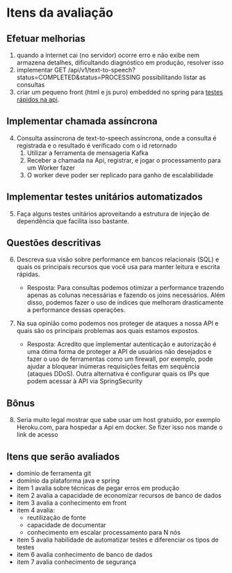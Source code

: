 # Itens da avaliação

## Efetuar melhorias

1. quando a internet cai (no servidor) ocorre erro e não exibe nem armazena detalhes, dificultando diagnóstico em produção, resolver isso
2. implementar GET /api/v1/text-to-speech?status=COMPLETED&status=PROCESSING possibilitando listar as consultas
3. criar um pequeno front (html e js puro) embedded no spring para [testes rápidos na api](https://www.voicerss.org/api/demo.aspx).

## Implementar chamada assíncrona

4. Consulta assíncrona de text-to-speech assíncrona, onde a consulta é registrada e o resultado é verificado com o id retornado
    1. Utilizar a ferramenta de mensageria Kafka
	2. Receber a chamada na Api, registrar, e jogar o processamento para um Worker fazer
	3. O worker deve poder ser replicado para ganho de escalabilidade

## Implementar testes unitários automatizados

5. Faça alguns testes unitários aproveitando a estrutura de injeção de dependência que facilita isso bastante.

## Questões descritivas

6. Descreva sua visão sobre performance em bancos relacionais (SQL) e quais os principais recursos que você usa para manter leitura e escrita rápidas.
    - Resposta: Para consultas podemos otimizar a performance trazendo apenas as colunas necessárias e fazendo os joins necessários. Além disso,
    podemos fazer o uso de indices que melhoram drasticamente a performance dessas operações.

7. Na sua opinião como podemos nos proteger de ataques a nossa API e quais são os principais problemas aos quais estamos expostos.
    - Resposta: Acredito que implementar autenticação e autorização é uma ótima forma de proteger a API de usuários não desejados
    e fazer o uso de ferramentas como um firewall, por exemplo, pode ajudar a bloquear inúmeras requisições feitas em sequência
   (ataques DDoS). Outra alternativa é configurar quais os IPs que podem acessar à API via SpringSecurity

## Bônus

8. Seria muito legal mostrar que sabe usar um host gratuido, por exemplo Heroku.com, para hospedar a Api em docker. Se fizer isso nos mande o link de acesso

## Itens que serão avaliados

* domínio de ferramenta git
* domínio da plataforma java e spring
* item 1 avalia sobre técnicas de pegar erros em produção
* item 2 avalia a capacidade de economizar recursos de banco de dados
* item 3 avalia a conhecimento em front
* item 4 avalia:
	- reutilização de fonte
	- capacidade de documentar
	- conhecimento em escalar processamento para N nós
* item 5 avalia habilidade de automatizar testes e diferenciar os tipos de testes
* item 6 avalia conhecimento de banco de dados
* item 7 avalia conhecimento de segurança
